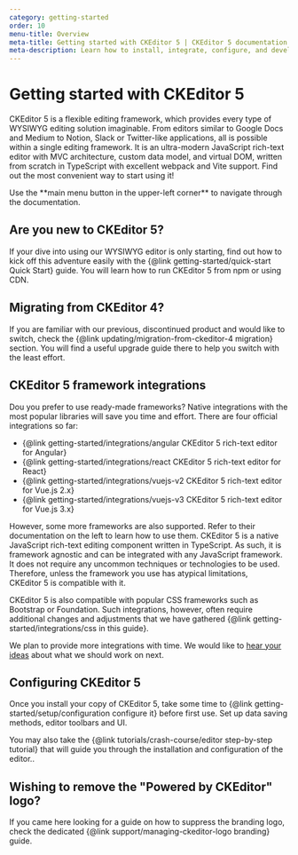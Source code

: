 ```yaml
---
category: getting-started
order: 10
menu-title: Overview
meta-title: Getting started with CKEditor 5 | CKEditor 5 documentation
meta-description: Learn how to install, integrate, configure, and develop CKEditor 5. Browse through the API documentation and online samples.
---
```


# Getting started with CKEditor&nbsp;5

CKEditor&nbsp;5 is a flexible editing framework, which provides every type of WYSIWYG editing solution imaginable. From editors similar to Google Docs and Medium to Notion, Slack or Twitter-like applications, all is possible within a single editing framework. It is an ultra-modern JavaScript rich-text editor with MVC architecture, custom data model, and virtual DOM, written from scratch in TypeScript with excellent webpack and Vite support. Find out the most convenient way to start using it!

<span class="navigation-hint_mobile">
	<info-box>
		Use the **main menu button in the upper-left corner** to navigate through the documentation.
	</info-box>
</span>

## Are you new to CKEditor&nbsp;5?

If your dive into using our WYSIWYG editor is only starting, find out how to kick off this adventure easily with the {@link getting-started/quick-start Quick Start} guide. You will learn how to run CKEditor&nbsp;5 from npm or using CDN.

## Migrating from CKEditor&nbsp;4?

If you are familiar with our previous, discontinued product and would like to switch, check the {@link updating/migration-from-ckeditor-4 migration} section. You will find a useful upgrade guide there to help you switch with the least effort.

## CKEditor&nbsp;5 framework integrations

Dou you prefer to use ready-made frameworks? Native integrations with the most popular libraries will save you time and effort. There are four official integrations so far:

* {@link getting-started/integrations/angular CKEditor&nbsp;5 rich-text editor for Angular}
* {@link getting-started/integrations/react CKEditor&nbsp;5 rich-text editor for React}
* {@link getting-started/integrations/vuejs-v2 CKEditor&nbsp;5 rich-text editor for Vue.js 2.x}
* {@link getting-started/integrations/vuejs-v3 CKEditor&nbsp;5 rich-text editor for Vue.js 3.x}

However, some more frameworks are also supported. Refer to their documentation on the left to learn how to use them. CKEditor&nbsp;5 is a native JavaScript rich-text editing component written in TypeScript. As such, it is framework agnostic and can be integrated with any JavaScript framework. It does not require any uncommon techniques or technologies to be used. Therefore, unless the framework you use has atypical limitations, CKEditor&nbsp;5 is compatible with it.

CKEditor&nbsp;5 is also compatible with popular CSS frameworks such as Bootstrap or Foundation. Such integrations, however, often require additional changes and adjustments that we have gathered {@link getting-started/integrations/css in this guide}.

We plan to provide more integrations with time. We would like to [hear your ideas](https://github.com/ckeditor/ckeditor5/issues/1002) about what we should work on next.

<!-- ### How do I use CKEditor&nbsp;5 if my framework does not have an official integration?

CKEditor&nbsp;5 should be compatible with your framework and initializing it usually requires a single method call. A tighter integration of CKEditor&nbsp;5 with your framework may require using an existing or writing a new adapter (integration layer) to communicate your framework with CKEditor&nbsp;5.

When checking how to integrate CKEditor&nbsp;5 with your framework, you can follow these steps:

* If no official integrations (listed above) are available, search for community-driven integrations. Most of them are available on [npm](https://www.npmjs.com/).
* If none exists, integrate CKEditor&nbsp;5 with your framework by yourself.

CKEditor&nbsp;5 offers {@link getting-started/legacy-getting-started/predefined-builds predefined builds} that expose a rich JavaScript API, which you can use to {@link getting-started/legacy-getting-started/editor-lifecycle#creating-an-editor-with-create create editors} and {@link getting-started/getting-and-setting-data#setting-the-editor-data-with-setdata control them}. -->

## Configuring CKEditor&nbsp;5

Once you install your copy of CKEditor&nbsp;5, take some time to {@link getting-started/setup/configuration configure it} before first use. Set up data saving methods, editor toolbars and UI.

You may also take the {@link tutorials/crash-course/editor step-by-step tutorial} that will guide you through the installation and configuration of the editor..

## Wishing to remove the "Powered by CKEditor" logo?

If you came here looking for a guide on how to suppress the branding logo, check the dedicated {@link support/managing-ckeditor-logo branding} guide.
